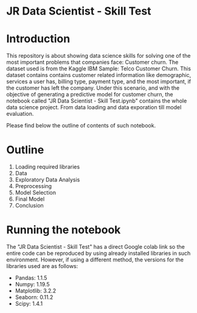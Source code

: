 # JR Data Scientist - Skill Test
# Introduction
This repository is about showing data science skills for solving one of the most important problems that companies face: Customer churn. The dataset used is from the Kaggle IBM Sample: Telco Customer Churn. This dataset contains contains customer related information like demographic, services a user has, billing type, payment type, and the most important, if the customer has left the company. Under this scenario, and with the objective of generating a predictive model for customer churn, the notebook called "JR Data Scientist - Skill Test.ipynb" contains the whole data science project. From data loading and data exporation till model evaluation.

Please find below the outline of contents of such notebook.

# Outline

1. Loading required libraries
2. Data
3. Exploratory Data Analysis
4. Preprocessing
5. Model Selection
6. Final Model
7. Conclusion

# Running the notebook

The "JR Data Scientist - Skill Test" has a direct Google colab link so the entire code can be reproduced by using already installed libraries in such environment. However, if using a different method, the versions for the libraries used are as follows:

- Pandas: 1.1.5
- Numpy: 1.19.5
- Matplotlib: 3.2.2
- Seaborn: 0.11.2
- Scipy: 1.4.1
